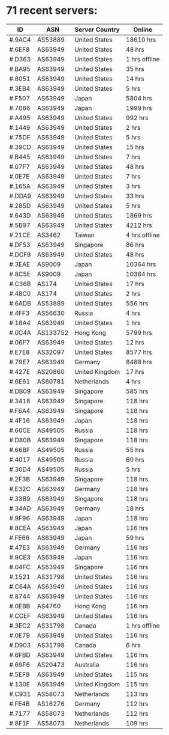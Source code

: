 # 71 recent servers:

| ID | ASN | Server Country | Online |
| ------ | ------ | ------ | ------ |
| #.9AC4 | AS53889 | United States | 18610 hrs |
| #.6EF8 | AS63949 | United States | 48 hrs |
| #.D363 | AS63949 | United States | 1 hrs offline |
| #.BA95 | AS63949 | United States | 35 hrs |
| #.8051 | AS63949 | United States | 14 hrs |
| #.3EB4 | AS63949 | United States | 5 hrs |
| #.F507 | AS63949 | Japan | 5804 hrs |
| #.7066 | AS63949 | Japan | 1999 hrs |
| #.A495 | AS63949 | United States | 992 hrs |
| #.1449 | AS63949 | United States | 2 hrs |
| #.75DF | AS63949 | United States | 5 hrs |
| #.39CD | AS63949 | United States | 15 hrs |
| #.B445 | AS63949 | United States | 7 hrs |
| #.07F7 | AS63949 | United States | 48 hrs |
| #.0E7E | AS63949 | United States | 7 hrs |
| #.165A | AS63949 | United States | 3 hrs |
| #.DDA9 | AS63949 | United States | 33 hrs |
| #.285D | AS63949 | United States | 5 hrs |
| #.643D | AS63949 | United States | 1869 hrs |
| #.5B97 | AS63949 | United States | 4212 hrs |
| #.21CE | AS3462 | Taiwan | 4 hrs offline |
| #.DF53 | AS63949 | Singapore | 86 hrs |
| #.DCF9 | AS63949 | United States | 48 hrs |
| #.3EAE | AS9009 | Japan | 10364 hrs |
| #.8C5E | AS9009 | Japan | 10364 hrs |
| #.C36B | AS174 | United States | 17 hrs |
| #.48C0 | AS174 | United States | 2 hrs |
| #.6ADB | AS53889 | United States | 556 hrs |
| #.4FF3 | AS56630 | Russia | 4 hrs |
| #.18A4 | AS63949 | United States | 1 hrs |
| #.0C4A | AS133752 | Hong Kong | 5799 hrs |
| #.06F7 | AS63949 | United States | 12 hrs |
| #.E7E8 | AS32097 | United States | 8577 hrs |
| #.79E7 | AS63949 | Germany | 8488 hrs |
| #.427E | AS20860 | United Kingdom | 17 hrs |
| #.6E61 | AS60781 | Netherlands | 4 hrs |
| #.DB09 | AS63949 | Singapore | 585 hrs |
| #.3418 | AS63949 | Singapore | 118 hrs |
| #.F6A4 | AS63949 | Singapore | 118 hrs |
| #.4F16 | AS63949 | Japan | 118 hrs |
| #.60CE | AS49505 | Russia | 118 hrs |
| #.D80B | AS63949 | Singapore | 118 hrs |
| #.66BF | AS49505 | Russia | 55 hrs |
| #.4017 | AS49505 | Russia | 60 hrs |
| #.30D4 | AS49505 | Russia | 5 hrs |
| #.2F3B | AS63949 | Singapore | 118 hrs |
| #.E32C | AS63949 | Germany | 118 hrs |
| #.33B9 | AS63949 | Singapore | 118 hrs |
| #.34AD | AS63949 | Germany | 18 hrs |
| #.9F96 | AS63949 | Japan | 118 hrs |
| #.8CEA | AS63949 | Japan | 116 hrs |
| #.FE66 | AS63949 | Japan | 59 hrs |
| #.47E3 | AS63949 | Germany | 116 hrs |
| #.9CE3 | AS63949 | Japan | 116 hrs |
| #.04FC | AS63949 | Singapore | 116 hrs |
| #.1521 | AS31798 | United States | 116 hrs |
| #.C64A | AS63949 | United States | 116 hrs |
| #.8744 | AS63949 | United States | 116 hrs |
| #.0EBB | AS4760 | Hong Kong | 116 hrs |
| #.CCEF | AS63949 | United States | 116 hrs |
| #.3EC2 | AS31798 | Canada | 1 hrs offline |
| #.0E79 | AS63949 | United States | 116 hrs |
| #.D903 | AS31798 | Canada | 6 hrs |
| #.6FBD | AS63949 | United States | 116 hrs |
| #.69F6 | AS20473 | Australia | 116 hrs |
| #.5EF9 | AS63949 | United States | 115 hrs |
| #.130E | AS63949 | United Kingdom | 115 hrs |
| #.C931 | AS58073 | Netherlands | 113 hrs |
| #.FE4B | AS16276 | Germany | 112 hrs |
| #.7177 | AS58073 | Netherlands | 112 hrs |
| #.8F1F | AS58073 | Netherlands | 109 hrs |

